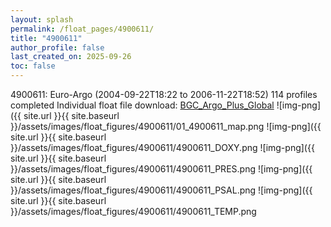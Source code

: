 ```yaml
---
layout: splash
permalink: /float_pages/4900611/
title: "4900611"
author_profile: false
last_created_on: 2025-09-26
toc: false
---
```

 
4900611: Euro-Argo (2004-09-22T18:22 to 2006-11-22T18:52)
114 profiles completed
Individual float file download: [BGC_Argo_Plus_Global](https://ftp.soest.hawaii.edu/bgc_argo_plus/Individual_Floats/outliers_removed/4900611_Sprof_processed.nc)
![img-png]({{ site.url }}{{ site.baseurl }}/assets/images/float_figures/4900611/01_4900611_map.png
![img-png]({{ site.url }}{{ site.baseurl }}/assets/images/float_figures/4900611/4900611_DOXY.png
![img-png]({{ site.url }}{{ site.baseurl }}/assets/images/float_figures/4900611/4900611_PRES.png
![img-png]({{ site.url }}{{ site.baseurl }}/assets/images/float_figures/4900611/4900611_PSAL.png
![img-png]({{ site.url }}{{ site.baseurl }}/assets/images/float_figures/4900611/4900611_TEMP.png
